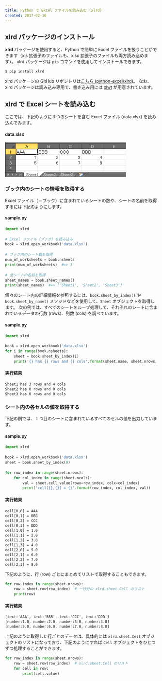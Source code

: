 ```yaml
---
title: Python で Excel ファイルを読み込む (xlrd)
created: 2017-02-16
---
```


xlrd パッケージのインストール
----

**xlrd** パッケージを使用すると、Python で簡単に Excel ファイルを扱うことができます（xls 拡張子のファイルも、xlsx 拡張子のファイルも両方読み込めます）。
xlrd パッケージは `pip` コマンドを使用してインストールできます。

```
$ pip install xlrd
```

xlrd パッケージの GitHub リポジトリは[こちら (python-excel/xlrd)](https://github.com/python-excel/xlrd)。
なお、xlrd パッケージは読み込み専用で、書き込み用には [xlwt](https://github.com/python-excel/xlwt) が用意されています。


xlrd で Excel シートを読み込む
----

ここでは、下記のように３つのシートを含む Excel ファイル (data.xlsx) を読み込んでみます。

#### data.xlsx

![read-excel-file.png](./read-excel-file.png)


### ブック内のシートの情報を取得する

Excel ファイル（＝ブック）に含まれているシートの数や、シートの名前を取得するには下記のようにします。

#### sample.py

~~~ python
import xlrd

# Excel ファイル（ブック）を読み込み
book = xlrd.open_workbook('data.xlsx')

# ブック内のシート数を取得
num_of_worksheets = book.nsheets
print(num_of_worksheets)  #=> 3

# 全シートの名前を取得
sheet_names = book.sheet_names()
print(sheet_names)  #=> ['Sheet1', 'Sheet2', 'Sheet3']
~~~

個々のシート内の詳細情報を参照するには、`book.sheet_by_index()` や `book.sheet_by_name()` メソッドなどを使用して、`Sheet` オブジェクトを取得します。
次の例では、すべてのシートをループ処理して、それぞれのシートに含まれているデータの行数 (rows)、列数 (cols) を調べています。

#### sample.py

~~~ python
import xlrd

book = xlrd.open_workbook('data.xlsx')
for i in range(book.nsheets):
    sheet = book.sheet_by_index(i)
    print('{} has {} rows and {} cols'.format(sheet.name, sheet.nrows, sheet.ncols))
~~~

#### 実行結果

~~~
Sheet1 has 3 rows and 4 cols
Sheet2 has 0 rows and 0 cols
Sheet3 has 0 rows and 0 cols
~~~

### シート内の各セルの値を取得する

下記の例では、１つ目のシートに含まれているすべてのセルの値を出力しています。

#### sample.py

~~~ python
import xlrd

book = xlrd.open_workbook('data.xlsx')
sheet = book.sheet_by_index(0)

for row_index in range(sheet.nrows):
    for col_index in range(sheet.ncols):
        val = sheet.cell_value(rowx=row_index, colx=col_index)
        print('cell[{},{}] = {}'.format(row_index, col_index, val))
~~~

#### 実行結果

~~~
cell[0,0] = AAA
cell[0,1] = BBB
cell[0,2] = CCC
cell[0,3] = DDD
cell[1,0] = 1.0
cell[1,1] = 2.0
cell[1,2] = 3.0
cell[1,3] = 4.0
cell[2,0] = 5.0
cell[2,1] = 6.0
cell[2,2] = 7.0
cell[2,3] = 8.0
~~~

下記のように、行 (row) ごとにまとめてリストで取得することもできます。

~~~ python
for row_index in range(sheet.nrows):
    row = sheet.row(row_index)  # 一行分の xlrd.sheet.Cell のリスト
    print(row)
~~~

#### 実行結果

~~~
[text:'AAA', text:'BBB', text:'CCC', text:'DDD']
[number:1.0, number:2.0, number:3.0, number:4.0]
[number:5.0, number:6.0, number:7.0, number:8.0]
~~~

上記のように取得した行ごとのデータは、具体的には `xlrd.sheet.Cell` オブジェクトのリストになっており、下記のようにすれば `Cell` オブジェクトをひとつずつ処理することができます。

~~~ python
for row_index in range(sheet.nrows):
    row = sheet.row(row_index)  # xlrd.sheet.Cell のリスト
    for cell in row:
        print(cell.value)
~~~

